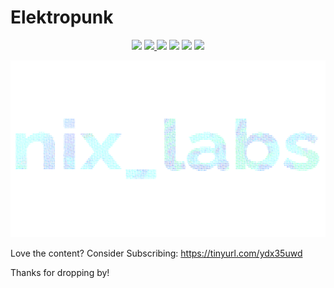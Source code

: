 # Elektropunk

<p align="center">
  <img src="https://img.shields.io/badge/MAINTAINED-YES-green?style=for-the-badge">
  <a href="https://www.codacy.com/manual/VaughnValle/nixlabs?utm_source=github.com&amp;utm_medium=referral&amp;utm_content=VaughnValle/nixlabs&amp;utm_campaign=Badge_Grade"><img src="https://img.shields.io/badge/CODE_QUALITY-A-brightgreen?style=for-the-badge"/>
  </a>
  <img src="https://img.shields.io/badge/LICENSE-MIT-blue?style=for-the-badge">
  <img src="https://img.shields.io/badge/LINUX-YES-yellow?style=for-the-badge">
  <img src="https://img.shields.io/badge/WINDOWS-NO-orange?style=for-the-badge">
  <img src="https://img.shields.io/badge/MAC-NO-blueviolet?style=for-the-badge">
</p>

![alt text](https://raw.githubusercontent.com/VaughnValle/nixlabs/master/images/ivy.png "Preview")

Love the content? Consider Subscribing: <https://tinyurl.com/ydx35uwd>

Thanks for dropping by!
